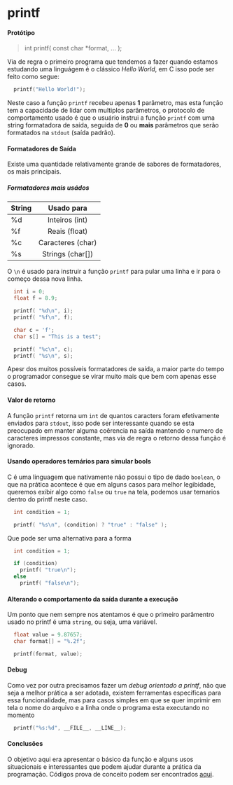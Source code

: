 # printf
#### Protótipo

> int printf( const char *format, ... );

  Via de regra o primeiro programa que tendemos a fazer quando estamos
estudando uma linguágem é o clássico _Hello World_, em C isso pode ser feito
como segue:
```c
  printf("Hello World!");
```

  Neste caso a função `printf` recebeu apenas **1** parâmetro, mas esta função
tem a capacidade de lidar com multiplos parâmetros, o protocolo de
comportamento usado é que o usuário instrui a função `printf` com uma string
formatadora de saída, seguida de **0** ou **mais** parâmetros que serão formatados
na `stdout` (saída padrão).

#### Formatadores de Saída
  Existe uma quantidade relativamente grande de sabores de formatadores, os 
mais principais.

##### Formatadores mais usádos

| String | Usado para |
| ------ | :--------: |
| %d | Inteiros (int) |
| %f | Reais (float) |
| %c | Caracteres (char) |
| %s | Strings (char[]) |

  O `\n` é usado para instruir a função `printf` para pular uma linha e ir para 
o começo dessa nova linha.
```c
  int i = 0;
  float f = 8.9;

  printf( "%d\n", i);
  printf( "%f\n", f);

  char c = 'f';
  char s[] = "This is a test";

  printf( "%c\n", c);
  printf( "%s\n", s);
```
  Apesr dos muitos possíveis formatadores de saída, a maior parte do tempo o 
programador consegue se virar muito mais que bem com apenas esse casos.

#### Valor de retorno
  A função `printf` retorna um `int` de quantos caracters foram efetivamente
enviados para `stdout`, isso pode ser interessante quando se esta preocupado em
manter alguma coêrencia na saída mantendo o numero de caracteres impressos
constante, mas via de regra o retorno dessa função é ignorado.

#### Usando operadores ternários para simular bools
  C é uma linguagem que nativamente não possui o tipo de dado `boolean`, o que
na prática acontece é que em alguns casos para melhor legibidade, queremos
exibir algo como `false` ou `true` na tela, podemos usar ternarios dentro do
printf neste caso.
```c
  int condition = 1;

  printf( "%s\n", (condition) ? "true" : "false" );
```

Que pode ser uma alternativa para a forma

```c
  int condition = 1;

  if (condition)
    printf( "true\n");
  else
    printf( "false\n");
  ```

#### Alterando o comportamento da saída durante a execução
  Um ponto que nem sempre nos atentamos é que o primeiro parâmentro usado no
printf é uma `string`, ou seja, uma variável.
```c
  float value = 9.87657;
  char format[] = "%.2f";

  printf(format, value);
```

#### Debug
  Como vez por outra precisamos fazer um *debug orientado a printf*, não que
seja a melhor prática a ser adotada, existem ferramentas específicas para essa
funcionalidade, mas para casos simples em que se quer imprimir em tela o nome
do arquivo e a linha onde o programa esta executando no momento

```c
  printf("%s:%d", __FILE__, __LINE__);
```

#### Conclusões
  O objetivo aqui era apresentar o básico da função e alguns usos situacionais
e interessantes que podem ajudar durante a prática da programação. Códigos
prova de conceito podem ser encontrados [aqui](#).
